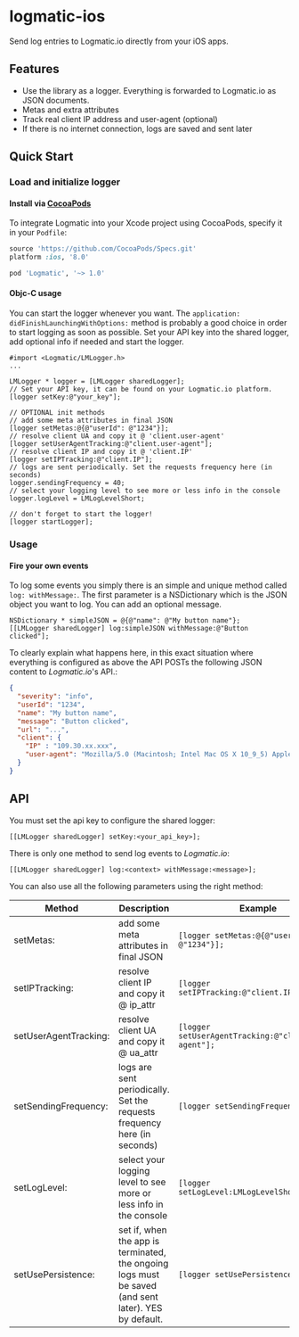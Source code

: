 # logmatic-ios
Send log entries to Logmatic.io directly from your iOS apps.

## Features

- Use the library as a logger. Everything is forwarded to Logmatic.io as JSON documents.
- Metas and extra attributes
- Track real client IP address and user-agent (optional)
- If there is no internet connection, logs are saved and sent later

## Quick Start

### Load and initialize logger

#### Install via [CocoaPods](http://cocoapods.org)
To integrate Logmatic into your Xcode project using CocoaPods, specify it in your `Podfile`:

```ruby
source 'https://github.com/CocoaPods/Specs.git'
platform :ios, '8.0'

pod 'Logmatic', '~> 1.0'
```

#### Objc-C usage

You can start the logger whenever you want. The `application: didFinishLaunchingWithOptions:` method is probably a good choice in order to start logging as soon as possible.
Set your API key into the shared logger, add optional info if needed and start the logger.

```objc
#import <Logmatic/LMLogger.h>
...

LMLogger * logger = [LMLogger sharedLogger];
// Set your API key, it can be found on your Logmatic.io platform.
[logger setKey:@"your_key"];

// OPTIONAL init methods
// add some meta attributes in final JSON
[logger setMetas:@{@"userId": @"1234"}];
// resolve client UA and copy it @ 'client.user-agent'
[logger setUserAgentTracking:@"client.user-agent"];
// resolve client IP and copy it @ 'client.IP'
[logger setIPTracking:@"client.IP"];
// logs are sent periodically. Set the requests frequency here (in seconds)
logger.sendingFrequency = 40;
// select your logging level to see more or less info in the console
logger.logLevel = LMLogLevelShort;

// don't forget to start the logger!
[logger startLogger];
```

### Usage

#### Fire your own events

To log some events you simply there is an simple and unique method called `log: withMessage:`. The first parameter is a NSDictionary which is the JSON object you want to log. You can add an optional message.

```objc
NSDictionary * simpleJSON = @{@"name": @"My button name"};
[[LMLogger sharedLogger] log:simpleJSON withMessage:@"Button clicked"];
```

To clearly explain what happens here, in this exact situation where everything is configured as above the API POSTs the following JSON content to *Logmatic.io*'s API.:

```json
{
  "severity": "info",
  "userId": "1234",
  "name": "My button name",
  "message": "Button clicked",
  "url": "...",
  "client": {
    "IP" : "109.30.xx.xxx",
    "user-agent": "Mozilla/5.0 (Macintosh; Intel Mac OS X 10_9_5) AppleWebKit/537.36 (KHTML, like Gecko) Chrome/44.0.2403.130 Safari/537.36"
  }
}
```

## API

You must set the api key to configure the shared logger:
```
[[LMLogger sharedLogger] setKey:<your_api_key>];
```

There is only one method to send log events to *Logmatic.io*:
```
[[LMLogger sharedLogger] log:<context> withMessage:<message>];
```

You can also use all the following parameters using the right method:

| Method        | Description           |  Example  |
| ------------- | ------------- |  ----- |
| setMetas: | add some meta attributes in final JSON | `[logger setMetas:@{@"userId": @"1234"}];` |
| setIPTracking: | resolve client IP and copy it @ ip_attr | `[logger setIPTracking:@"client.IP"];`|
| setUserAgentTracking: | resolve client UA and copy it @ ua_attr | `[logger setUserAgentTracking:@"client.user-agent"];`|
| setSendingFrequency: | logs are sent periodically. Set the requests frequency here (in seconds) | `[logger setSendingFrequency:40];`|
| setLogLevel: | select your logging level to see more or less info in the console | `[logger setLogLevel:LMLogLevelShort];`|
| setUsePersistence: | set if, when the app is terminated, the ongoing logs must be saved (and sent later). YES by default. | `[logger setUsePersistence:NO];`|
